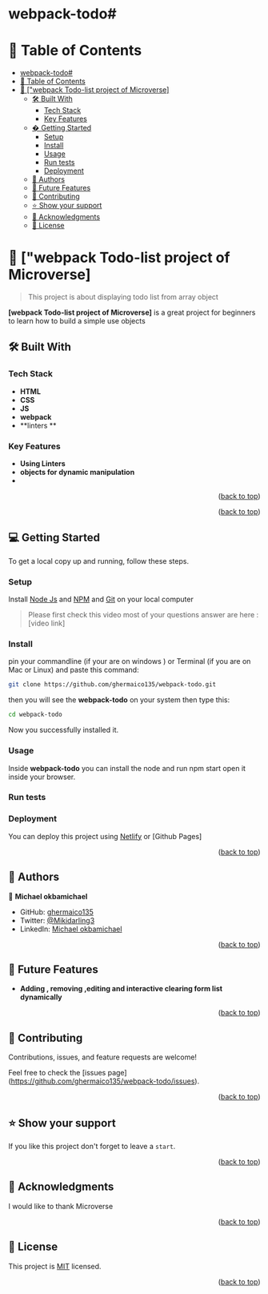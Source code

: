 # webpack-todo# <!-- @format -->
# 📗 Table of Contents

- [webpack-todo# ](#webpack-todo-)
- [📗 Table of Contents](#-table-of-contents)
- [📖 \["webpack Todo-list project of Microverse\] ](#-webpack-todo-list-project-of-microverse-)
  - [🛠 Built With ](#-built-with-)
    - [Tech Stack ](#tech-stack-)
    - [Key Features ](#key-features-)
  - [� Getting Started ](#-getting-started-)
    - [Setup](#setup)
    - [Install](#install)
    - [Usage](#usage)
    - [Run tests](#run-tests)
    - [Deployment](#deployment)
  - [👥 Authors ](#-authors-)
  - [🔭 Future Features ](#-future-features-)
  - [🤝 Contributing ](#-contributing-)
  - [⭐️ Show your support ](#️-show-your-support-)
  - [🙏 Acknowledgments ](#-acknowledgments-)
  - [📝 License ](#-license-)

<!-- PROJECT DESCRIPTION -->

# 📖 ["webpack Todo-list project of Microverse] <a name="about-project"></a>

> This project is about displaying todo list from array object

**[webpack Todo-list project of Microverse]** is a great project for beginners to learn how to build a simple use objects

## 🛠 Built With <a name="built-with"></a>

### Tech Stack <a name="tech-stack"></a>

- **HTML**
- **CSS**
- **JS**
- **webpack**
- **linters **

<!-- Features -->

### Key Features <a name="key-features"></a>

- **Using Linters**
- **objects for dynamic manipulation**
-

<p align="right">(<a href="#readme-top">back to top</a>)</p>

<p align="right">(<a href="#readme-top">back to top</a>)</p>

<!-- GETTING STARTED -->

## 💻 Getting Started <a name="getting-started"></a>

To get a local copy up and running, follow these steps.

### Setup

Install [Node Js](https://nodejs.org/en) and [NPM](https://docs.npmjs.com/cli/v6/commands/npm-install) and [Git](https://git-scm.com/downloads) on your local computer

> Please first check this video most of your questions answer are here : [video link]

### Install

pin your commandline (if your are on windows ) or Terminal (if you are on Mac or Linux) and paste this command:

```sh
git clone https://github.com/ghermaico135/webpack-todo.git
```

then you will see the **webpack-todo** on your system then type this:

```sh
cd webpack-todo
```

Now you successfully installed it.

### Usage

Inside **webpack-todo** you can install the node and run npm start open it inside your browser.

### Run tests

<!-- To run tests, run the following command: -->

### Deployment

You can deploy this project using [Netlify](https://www.netlify.com/) or [Github Pages]

<p align="right">(<a href="#readme-top">back to top</a>)</p>

<!-- AUTHORS -->

## 👥 Authors <a name="authors"></a>

👤 **Michael okbamichael**

- GitHub: [ghermaico135](https://github.com/ghermaico135)
- Twitter: [@Mikidarling3](https://twitter.com/@Mikidarling3)
- LinkedIn: [Michael okbamichael](https://www.linkedin.com/in/michael-okbamichael-966106263/)

<p align="right">(<a href="#readme-top">back to top</a>)</p>



## 🔭 Future Features <a name="future-features"></a>

- **Adding , removing ,editing and interactive clearing form list dynamically**

<p align="right">(<a href="#readme-top">back to top</a>)</p>

<!-- CONTRIBUTING -->

## 🤝 Contributing <a name="contributing"></a>

Contributions, issues, and feature requests are welcome!

Feel free to check the [issues page] (https://github.com/ghermaico135/webpack-todo/issues).

<p align="right">(<a href="#readme-top">back to top</a>)</p>

<!-- SUPPORT -->

## ⭐️ Show your support <a name="support"></a>

If you like this project don't forget to leave a `start`.

<p align="right">(<a href="#readme-top">back to top</a>)</p>

<!-- ACKNOWLEDGEMENTS -->

## 🙏 Acknowledgments <a name="acknowledgements"></a>

I would like to thank Microverse

<p align="right">(<a href="#readme-top">back to top</a>)</p>

## 📝 License <a name="license"></a>

This project is [MIT](./LICENSE) licensed.

<p align="right">(<a href="#readme-top">back to top</a>)</p>